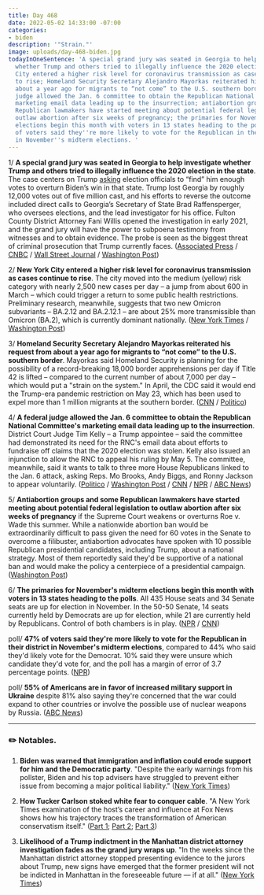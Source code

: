 ```yaml
---
title: Day 468
date: 2022-05-02 14:33:00 -07:00
categories:
- biden
description: '"Strain."'
image: uploads/day-468-biden.jpg
todayInOneSentence: 'A special grand jury was seated in Georgia to help investigate
  whether Trump and others tried to illegally influence the 2020 election; New York
  City entered a higher risk level for coronavirus transmission as cases continue
  to rise; Homeland Security Secretary Alejandro Mayorkas reiterated his request from
  about a year ago for migrants to “not come” to the U.S. southern border; a federal
  judge allowed the Jan. 6 committee to obtain the Republican National Committee''s
  marketing email data leading up to the insurrection; antiabortion groups and some
  Republican lawmakers have started meeting about potential federal legislation to
  outlaw abortion after six weeks of pregnancy; the primaries for November''s midterm
  elections begin this month with voters in 13 states heading to the polls; and 47%
  of voters said they''re more likely to vote for the Republican in their district
  in November''s midterm elections. '
---
```


1/ **A special grand jury was seated in Georgia to help investigate whether Trump and others tried to illegally influence the 2020 election in the state**. The case centers on Trump [asking](https://whatthefuckjusthappenedtoday.com/2022/01/20/day-366/#2-fulton-county-district-attorney-fa) election officials to “find” him enough votes to overturn Biden’s win in that state. Trump lost Georgia by roughly 12,000 votes out of five million cast, and his efforts to reverse the outcome included direct calls to Georgia’s Secretary of State Brad Raffensperger, who oversees elections, and the lead investigator for his office. Fulton County District Attorney Fani Willis opened the investigation in early 2021, and the grand jury will have the power to subpoena testimony from witnesses and to obtain evidence. The probe is seen as the biggest threat of criminal prosecution that Trump currently faces. ([Associated Press](https://apnews.com/article/2022-midterm-elections-donald-trump-georgia-presidential-8823a1c619ca26be91f8d76b83a9f974) / [CNBC](https://www.cnbc.com/2022/05/02/georgia-grand-jury-probing-trump-over-election-meddling-set-to-begin.html) / [Wall Street Journal](https://www.wsj.com/articles/grand-jury-set-to-convene-in-trump-election-interference-probe-11651489200) / [Washington Post](https://www.washingtonpost.com/politics/2022/05/02/biden-javelins-first-lady-refugees/))

2/ **New York City entered a higher risk level for coronavirus transmission as cases continue to rise**. The city moved into the medium (yellow) risk category with nearly 2,500 new cases per day – a jump from about 600 in March – which could trigger a return to some public health restrictions. Preliminary research, meanwhile, suggests that two new Omicron subvariants – BA.2.12 and BA.2.12.1 – are about 25% more transmissible than Omicron (BA.2), which is currently dominant nationally. ([New York Times](https://www.nytimes.com/2022/05/02/nyregion/nyc-coronavirus-yellow-risk-level.html) / [Washington Post](https://www.washingtonpost.com/health/2022/05/01/coronavirus-more-mutations/))

3/ **Homeland Security Secretary Alejandro Mayorkas reiterated his request from about a year ago for migrants to “not come” to the U.S. southern border**. Mayorkas said Homeland Security is planning for the possibility of a record-breaking 18,000 border apprehensions per day if Title 42 is lifted – compared to the current number of about 7,000 per day – which would put a "strain on the system." In April, the CDC said it would end the Trump-era pandemic restriction on May 23, which has been used to expel more than 1 million migrants at the southern border. ([CNN](https://www.cnn.com/2022/05/01/politics/alejandro-mayorkas-border-closed-migrants-cnntv/index.html) / [Politico](https://www.politico.com/news/2022/05/01/mayorkas-migrants-homeland-security-00029164))

4/ **A federal judge allowed the Jan. 6 committee to obtain the Republican National Committee's marketing email data leading up to the insurrection**. District Court Judge Tim Kelly – a Trump appointee – said the committee had demonstrated its need for the RNC's email data about efforts to fundraise off claims that the 2020 election was stolen. Kelly also issued an injunction to allow the RNC to appeal his ruling by May 5. The committee, meanwhile, said it wants to talk to three more House Republicans linked to the Jan. 6 attack, asking Reps. Mo Brooks, Andy Biggs, and Ronny Jackson to appear voluntarily. ([Politico](https://www.politico.com/news/2022/05/02/subpoena-rnc-records-capitol-riot-00029265) / [Washington Post](https://www.washingtonpost.com/politics/2022/05/02/kelly-judge-ruling-committee/) / [CNN](https://www.cnn.com/2022/05/02/politics/rnc-marketing-email-ruling-january-6-committee/index.html) / [NPR](https://www.npr.org/2022/05/02/1095521376/jan-6-panel-asks-three-new-house-republicans-to-testify-voluntarily) / [ABC News](https://abcnews.go.com/Politics/jan-committee-requests-interviews-gop-lawmakers/story?id=84444058))

5/ **Antiabortion groups and some Republican lawmakers have started meeting about potential federal legislation to outlaw abortion after six weeks of pregnancy** if the Supreme Court weakens or overturns Roe v. Wade this summer. While a nationwide abortion ban would be extraordinarily difficult to pass given the need for 60 votes in the Senate to overcome a filibuster, antiabortion advocates have spoken with 10 possible Republican presidential candidates, including Trump, about a national strategy. Most of them reportedly said they'd be supportive of a national ban and would make the policy a centerpiece of a presidential campaign. ([Washington Post](https://www.washingtonpost.com/nation/2022/05/02/abortion-ban-roe-supreme-court-mississippi/))

6/ **The primaries for November's midterm elections begin this month with voters in 13 states heading to the polls**. All 435 House seats and 34 Senate seats are up for election in November. In the 50-50 Senate, 14 seats currently held by Democrats are up for election, while 21 are currently held by Republicans. Control of both chambers is in play. ([NPR](https://www.npr.org/2022/05/02/1095599808/gop-primary-candidates-trump-endorsements) / [CNN](https://www.cnn.com/2022/05/01/politics/may-primaries-election-2022-what-matters/index.html))

poll/ **47% of voters said they're more likely to vote for the Republican in their district in November's midterm elections**, compared to 44% who said they'd likely vote for the Democrat. 10% said they were unsure which candidate they'd vote for, and the poll has a margin of error of 3.7 percentage points. ([NPR](https://www.npr.org/2022/04/29/1095366671/npr-pbs-newshour-marist-survey-republicans-biden-democrats-midterms))

poll/ **55% of Americans are in favor of increased military support in Ukraine** despite 81% also saying they're concerned that the war could expand to other countries or involve the possible use of nuclear weapons by Russia. ([ABC News](https://abcnews.go.com/Politics/majorities-favor-support-ukraine-broad-concerns-impacts-poll/story?id=84405185))

---

### ✏️ Notables.

1. **Biden was warned that immigration and inflation could erode support for him and the Democratic party**. "Despite the early warnings from his pollster, Biden and his top advisers have struggled to prevent either issue from becoming a major political liability." ([New York Times](https://www.nytimes.com/2022/05/01/us/politics/biden-approval-inflation-immigration.html))

2. **How Tucker Carlson stoked white fear to conquer cable**. "A New York Times examination of the host’s career and influence at Fox News shows how his trajectory traces the transformation of American conservatism itself." ([Part 1](https://www.nytimes.com/2022/04/30/us/tucker-carlson-gop-republican-party.html); [Part 2](https://www.nytimes.com/2022/04/30/us/tucker-carlson-fox-news.html); [Part 3](https://www.nytimes.com/interactive/2022/04/30/us/tucker-carlson-tonight.html?action=click&module=RelatedLinks&pgtype=Article))

3. **Likelihood of a Trump indictment in the Manhattan district attorney investigation fades as the grand jury wraps up**. "In the weeks since the Manhattan district attorney stopped presenting evidence to the jurors about Trump, new signs have emerged that the former president will not be indicted in Manhattan in the foreseeable future — if at all." ([New York Times](https://www.nytimes.com/2022/04/29/nyregion/trump-investigation-alvin-bragg-grand-jury.html))
